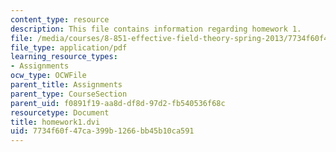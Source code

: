 ```yaml
---
content_type: resource
description: This file contains information regarding homework 1.
file: /media/courses/8-851-effective-field-theory-spring-2013/7734f60f47ca399b1266bb45b10ca591_MIT8_851S13_homework1.pdf
file_type: application/pdf
learning_resource_types:
- Assignments
ocw_type: OCWFile
parent_title: Assignments
parent_type: CourseSection
parent_uid: f0891f19-aa8d-df8d-97d2-fb540536f68c
resourcetype: Document
title: homework1.dvi
uid: 7734f60f-47ca-399b-1266-bb45b10ca591
---
```

